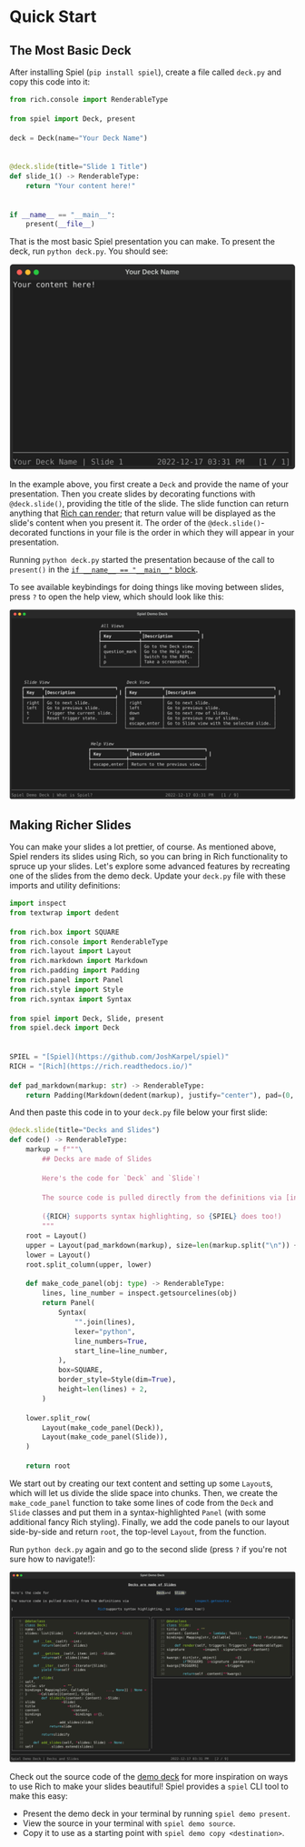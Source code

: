 # Quick Start

## The Most Basic Deck

After installing Spiel (`pip install spiel`),
create a file called `deck.py` and copy this code into it:

```python
from rich.console import RenderableType

from spiel import Deck, present

deck = Deck(name="Your Deck Name")


@deck.slide(title="Slide 1 Title")
def slide_1() -> RenderableType:
    return "Your content here!"


if __name__ == "__main__":
    present(__file__)
```

That is the most basic Spiel presentation you can make.
To present the deck, run `python deck.py`.
You should see:

![Barebones slide](./assets/quickstart_basic.svg)

In the example above, you first create a `Deck` and provide the name of your presentation.
Then you create slides by decorating functions with `@deck.slide()`, providing the title of the slide.
The slide function can return anything that
[Rich can render](https://rich.readthedocs.io/en/stable/console.html#printing);
that return value will be displayed as the slide's content when you present it.
The order of the `@deck.slide()`-decorated functions in your file is the order in which they will appear in your presentation.

Running `python deck.py` started the presentation because of the call to `present()` in the
[`if __name__ == "__main__"` block](https://stackoverflow.com/questions/419163/what-does-if-name-main-do).

To see available keybindings for doing things like moving between slides,
press `?` to open the help view, which should look like this:

![Help view](./assets/help.svg)

## Making Richer Slides

You can make your slides a lot prettier, of course.
As mentioned above, Spiel renders its slides using Rich, so you can bring in Rich functionality to spruce up your slides.
Let's explore some advanced features by recreating one of the slides from the demo deck.
Update your `deck.py` file with these imports and utility definitions:

``` python
import inspect
from textwrap import dedent

from rich.box import SQUARE
from rich.console import RenderableType
from rich.layout import Layout
from rich.markdown import Markdown
from rich.padding import Padding
from rich.panel import Panel
from rich.style import Style
from rich.syntax import Syntax

from spiel import Deck, Slide, present
from spiel.deck import Deck


SPIEL = "[Spiel](https://github.com/JoshKarpel/spiel)"
RICH = "[Rich](https://rich.readthedocs.io/)"

def pad_markdown(markup: str) -> RenderableType:
    return Padding(Markdown(dedent(markup), justify="center"), pad=(0, 5))
```

And then paste this code in to your `deck.py` file below your first slide:

```python
@deck.slide(title="Decks and Slides")
def code() -> RenderableType:
    markup = f"""\
        ## Decks are made of Slides

        Here's the code for `Deck` and `Slide`!

        The source code is pulled directly from the definitions via [inspect.getsource](https://docs.python.org/3/library/inspect.html#inspect.getsource).

        ({RICH} supports syntax highlighting, so {SPIEL} does too!)
        """
    root = Layout()
    upper = Layout(pad_markdown(markup), size=len(markup.split("\n")) + 1)
    lower = Layout()
    root.split_column(upper, lower)

    def make_code_panel(obj: type) -> RenderableType:
        lines, line_number = inspect.getsourcelines(obj)
        return Panel(
            Syntax(
                "".join(lines),
                lexer="python",
                line_numbers=True,
                start_line=line_number,
            ),
            box=SQUARE,
            border_style=Style(dim=True),
            height=len(lines) + 2,
        )

    lower.split_row(
        Layout(make_code_panel(Deck)),
        Layout(make_code_panel(Slide)),
    )

    return root
```

We start out by creating our text content and setting up some `Layout`s, which will let us divide the slide space into chunks.
Then, we create the `make_code_panel` function to take some lines of code from the `Deck` and `Slide` classes
and put them in a syntax-highlighted `Panel` (with some additional fancy Rich styling).
Finally, we add the code panels to our layout side-by-side and return `root`, the top-level `Layout`, from the function.

Run `python deck.py` again and go to the second slide (press `?` if you're not sure how to navigate!):

![Demo Code Slide](./assets/quickstart_code.svg)

Check out the source code of the [demo deck](https://github.com/JoshKarpel/spiel/blob/main/spiel/demo/demo.py)
for more inspiration on ways to use Rich to make your slides beautiful!
Spiel provides a `spiel` CLI tool to make this easy:

- Present the demo deck in your terminal by running `spiel demo present`.
- View the source in your terminal with `spiel demo source`.
- Copy it to use as a starting point with `spiel demo copy <destination>`.
